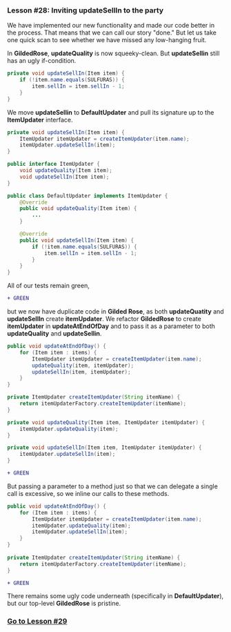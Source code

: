 ### Lesson #28: Inviting updateSellIn to the party
We have implemented our new functionality and made our code better in the process.  That means that we can call our story "done."  But let us take one quick scan to see whether we have missed any low-hanging fruit.

In **GildedRose**, **updateQuality** is now squeeky-clean.  But **updateSellin** still has an ugly if-condition.
```java
private void updateSellIn(Item item) {
    if (!item.name.equals(SULFURAS)) {
        item.sellIn = item.sellIn - 1;
    }
}
```
We move **updateSellin** to **DefaultUpdater** and pull its signature up to the **ItemUpdater** interface.  
```java
private void updateSellIn(Item item) {
    ItemUpdater itemUpdater = createItemUpdater(item.name);    
    itemUpdater.updateSellIn(item);
}
```
```java
public interface ItemUpdater {
    void updateQuality(Item item);
    void updateSellIn(Item item);
}
```
```java
public class DefaultUpdater implements ItemUpdater {
    @Override
    public void updateQuality(Item item) {
        ...
    }

    @Override
    public void updateSellIn(Item item) {
        if (!item.name.equals(SULFURAS)) {
            item.sellIn = item.sellIn - 1;
        }
    }
}
```
All of our tests remain green,
```diff
+ GREEN
```
but we now have duplicate code in **Gilded Rose**, as both **updateQuatity** and **updateSellIn** create **itemUpdater**.  We refactor **GildedRose** to create **itemUpdater** in **updateAtEndOfDay** and to pass it as a parameter to both **updateQuality** and **updateSellin**.  
```java
public void updateAtEndOfDay() {
    for (Item item : items) {
        ItemUpdater itemUpdater = createItemUpdater(item.name);
        updateQuality(item, itemUpdater);
        updateSellIn(item, itemUpdater);
    }
}

private ItemUpdater createItemUpdater(String itemName) {
    return itemUpdaterFactory.createItemUpdater(itemName);
}

private void updateQuality(Item item, ItemUpdater itemUpdater) {
    itemUpdater.updateQuality(item);
}

private void updateSellIn(Item item, ItemUpdater itemUpdater) {
    itemUpdater.updateSellIn(item);
}
```
```diff
+ GREEN
```
But passing a parameter to a method just so that we can delegate a single call is excessive, so we inline our calls to these methods.
```java
public void updateAtEndOfDay() { 
    for (Item item : items) {
        ItemUpdater itemUpdater = createItemUpdater(item.name);
        itemUpdater.updateQuality(item);
        itemUpdater.updateSellIn(item);
    }  	
} 
 
private ItemUpdater createItemUpdater(String itemName) {  		
    return itemUpdaterFactory.createItemUpdater(itemName); 
} 
```
```diff
+ GREEN
```
There remains some ugly code underneath (specifically in **DefaultUpdater**), but our top-level **GildedRose** is pristine.

### [Go to Lesson #29](https://github.com/d215steinberg/GildedRose-Java/tree/Lesson%2329)

